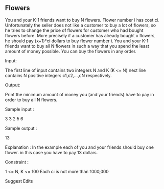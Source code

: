 ## Flowers

You and your K-1 friends want to buy N flowers. Flower number i has cost ci. Unfortunately the seller does not like a customer to buy a lot of flowers, so he tries to change the price of flowers for customer who had bought flowers before. More precisely if a customer has already bought x flowers, he should pay (x+1)*ci dollars to buy flower number i.
You and your K-1 friends want to buy all N flowers in such a way that you spend the least amount of money possible. You can buy the flowers in any order.

Input:

The first line of input contains two integers N and K (K <= N) next line contains N positive integers c1,c2,…,cN respectively.

Output:

Print the minimum amount of money you (and your friends) have to pay in order to buy all N flowers.

Sample input :

3 3
2 5 6

Sample output :

13

Explanation :
In the example each of you and your friends should buy one flower. in this case you have to pay 13 dollars.

Constraint :

1 <= N, K  <= 100
Each ci is not more than 1000,000

Suggest Edits